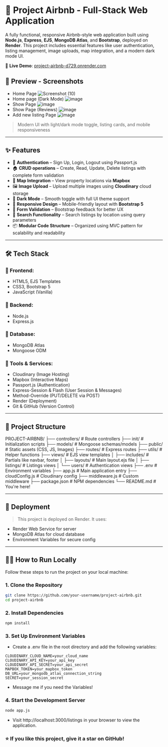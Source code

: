 # 🏡 Project Airbnb - Full-Stack Web Application

A fully functional, responsive Airbnb-style web application built using **Node.js**, **Express**, **EJS**, **MongoDB Atlas**, and **Bootstrap**, deployed on **Render**. This project includes essential features like user authentication, listing management, image uploads, map integration, and a modern dark mode UI.

🔗 **Live Demo**: [project-airbnb-d729.onrender.com](https://project-airbnb-d729.onrender.com)

## 📸 Preview - Screenshots

- Home Page
![Screenshot (10)](https://github.com/user-attachments/assets/05a61929-b3b9-48c2-80ed-4b9736160cb4)
- Home page (Dark Mode) 
![image](https://github.com/user-attachments/assets/340c64a6-7798-496d-99ce-d9df7b569538)
- Show Page
![image](https://github.com/user-attachments/assets/2ef663f8-1acd-4995-9bf7-5e6b0047702c)
- Show Page (Reviews)
![image](https://github.com/user-attachments/assets/34e15d29-7e46-445b-82ad-cf245250801b)
- Add new listing Page
![image](https://github.com/user-attachments/assets/5490a391-8570-4448-a26b-41d8483ab797)



> Modern UI with light/dark mode toggle, listing cards, and mobile responsiveness

---

## ✨ Features

- 🔐 **Authentication** – Sign Up, Login, Logout using Passport.js
- 🏠 **CRUD operations** – Create, Read, Update, Delete listings with complete form validation
- 📍 **Map Integration** – View property locations via **Mapbox**
- 🖼️ **Image Upload** – Upload multiple images using **Cloudinary** cloud storage
- 🌙 **Dark Mode** – Smooth toggle with full UI theme support
- 📱 **Responsive Design** – Mobile-friendly layout with **Bootstrap 5**
- 🧾 **Form Validation** – Bootstrap feedback for better UX
- 🔎 **Search Functionality** – Search listings by location using query parameters
- 📦 **Modular Code Structure** – Organized using MVC pattern for scalability and readability

---

## 🛠️ Tech Stack

### 🔹 Frontend:
- HTML5, EJS Templates
- CSS3, Bootstrap 5
- JavaScript (Vanilla)

### 🔹 Backend:
- Node.js
- Express.js

### 🔹 Database:
- MongoDB Atlas
- Mongoose ODM

### 🔹 Tools & Services:
- Cloudinary (Image Hosting)
- Mapbox (Interactive Maps)
- Passport.js (Authentication)
- Express-Session & Flash (User Session & Messages)
- Method-Override (PUT/DELETE via POST)
- Render (Deployment)
- Git & GitHub (Version Control)

---

## 📁 Project Structure

PROJECT-AIRBNB/
├── controllers/ # Route controllers
├── init/ # Initialization scripts
├── models/ # Mongoose schemas/models
├── public/ # Static assets (CSS, JS, Images)
├── routes/ # Express routes
├── utils/ # Helper functions
├── views/ # EJS view templates
│ ├── includes/ # Partials like navbar, footer
│ ├── layouts/ # Main layout.ejs file
│ ├── listings/ # Listings views
│ └── users/ # Authentication views
├── .env # Environment variables
├── app.js # Main application entry
├── cloudConfig.js # Cloudinary config
├── middleware.js # Custom middleware
├── package.json # NPM dependencies
└── README.md # You're here!

---

## 🚀 Deployment

> This project is deployed on Render. It uses:

- Render Web Service for server
- MongoDB Atlas for cloud database
- Environment Variables for secure config

---

## 🧑‍💻 How to Run Locally

Follow these steps to run the project on your local machine:

### 1. Clone the Repository

```bash
git clone https://github.com/your-username/project-airbnb.git
cd project-airbnb
```

### 2. Install Dependencies

```bash
npm install
```

### 3. Set Up Environment Variables

- Create a .env file in the root directory and add the following variables:

```env
CLOUDINARY_CLOUD_NAME=your_cloud_name
CLOUDINARY_API_KEY=your_api_key
CLOUDINARY_API_SECRET=your_api_secret
MAPBOX_TOKEN=your_mapbox_token
DB_URL=your_mongodb_atlas_connection_string
SECRET=your_session_secret
```
- Message me if you need the Variables!

### 4. Start the Development Server

```bash
node app.js
```

- Visit http://localhost:3000/listings in your browser to view the application.

### ⭐️ If you like this project, give it a star on GitHub!
